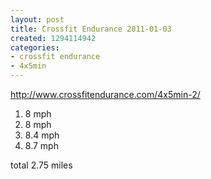 ```yaml
---
layout: post
title: Crossfit Endurance 2011-01-03
created: 1294114942
categories:
- crossfit endurance
- 4x5min
---
```

http://www.crossfitendurance.com/4x5min-2/

1. 8 mph
2. 8 mph
3. 8.4 mph
4. 8.7 mph

total 2.75 miles
